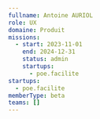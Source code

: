 ```yaml
---
fullname: Antoine AURIOL
role: UX
domaine: Produit
missions:
  - start: 2023-11-01
    end: 2024-12-31
    status: admin
    startups:
      - poe.facilite
startups:
  - poe.facilite
memberType: beta
teams: []
---
```

